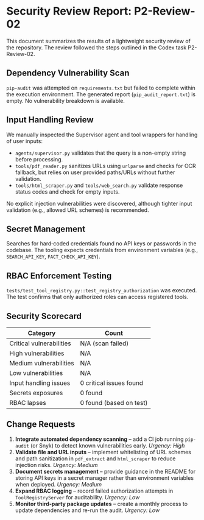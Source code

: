 # Security Review Report: P2-Review-02

This document summarizes the results of a lightweight security review of the repository. The review followed the steps outlined in the Codex task P2-Review-02.

## Dependency Vulnerability Scan

`pip-audit` was attempted on `requirements.txt` but failed to complete within the execution environment. The generated report (`pip_audit_report.txt`) is empty. No vulnerability breakdown is available.

## Input Handling Review

We manually inspected the Supervisor agent and tool wrappers for handling of user inputs:

- `agents/supervisor.py` validates that the query is a non-empty string before processing.
- `tools/pdf_reader.py` sanitizes URLs using `urlparse` and checks for OCR fallback, but relies on user provided paths/URLs without further validation.
- `tools/html_scraper.py` and `tools/web_search.py` validate response status codes and check for empty inputs.

No explicit injection vulnerabilities were discovered, although tighter input validation (e.g., allowed URL schemes) is recommended.

## Secret Management

Searches for hard‑coded credentials found no API keys or passwords in the codebase. The tooling expects credentials from environment variables (e.g., `SEARCH_API_KEY`, `FACT_CHECK_API_KEY`).

## RBAC Enforcement Testing

`tests/test_tool_registry.py::test_registry_authorization` was executed. The test confirms that only authorized roles can access registered tools.

## Security Scorecard

| Category | Count |
| --- | --- |
| Critical vulnerabilities | N/A (scan failed) |
| High vulnerabilities | N/A |
| Medium vulnerabilities | N/A |
| Low vulnerabilities | N/A |
| Input handling issues | 0 critical issues found |
| Secrets exposures | 0 found |
| RBAC lapses | 0 found (based on test) |

## Change Requests

1. **Integrate automated dependency scanning** – add a CI job running `pip-audit` (or Snyk) to detect known vulnerabilities early. *Urgency: High*
2. **Validate file and URL inputs** – implement whitelisting of URL schemes and path sanitization in `pdf_extract` and `html_scraper` to reduce injection risks. *Urgency: Medium*
3. **Document secrets management** – provide guidance in the README for storing API keys in a secret manager rather than environment variables when deployed. *Urgency: Medium*
4. **Expand RBAC logging** – record failed authorization attempts in `ToolRegistryServer` for auditability. *Urgency: Low*
5. **Monitor third‑party package updates** – create a monthly process to update dependencies and re-run the audit. *Urgency: Low*


